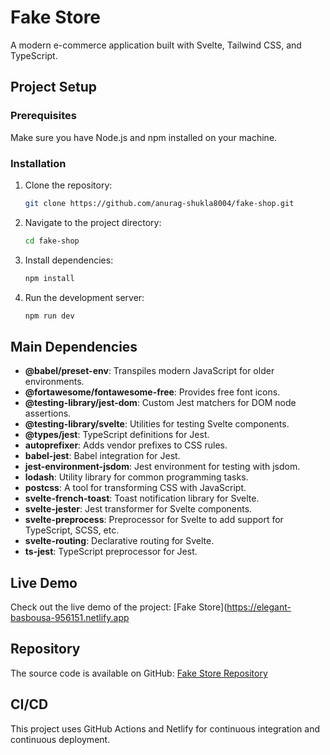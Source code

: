 # Fake Store

A modern e-commerce application built with Svelte, Tailwind CSS, and TypeScript.

## Project Setup

### Prerequisites

Make sure you have Node.js and npm installed on your machine.

### Installation

1. Clone the repository:

    ```sh
    git clone https://github.com/anurag-shukla8004/fake-shop.git
    ```

2. Navigate to the project directory:

    ```sh
    cd fake-shop
    ```

3. Install dependencies:

    ```sh
    npm install
    ```

4. Run the development server:

    ```sh
    npm run dev
    ```

## Main Dependencies

- **@babel/preset-env**: Transpiles modern JavaScript for older environments.
- **@fortawesome/fontawesome-free**: Provides free font icons.
- **@testing-library/jest-dom**: Custom Jest matchers for DOM node assertions.
- **@testing-library/svelte**: Utilities for testing Svelte components.
- **@types/jest**: TypeScript definitions for Jest.
- **autoprefixer**: Adds vendor prefixes to CSS rules.
- **babel-jest**: Babel integration for Jest.
- **jest-environment-jsdom**: Jest environment for testing with jsdom.
- **lodash**: Utility library for common programming tasks.
- **postcss**: A tool for transforming CSS with JavaScript.
- **svelte-french-toast**: Toast notification library for Svelte.
- **svelte-jester**: Jest transformer for Svelte components.
- **svelte-preprocess**: Preprocessor for Svelte to add support for TypeScript, SCSS, etc.
- **svelte-routing**: Declarative routing for Svelte.
- **ts-jest**: TypeScript preprocessor for Jest.

## Live Demo

Check out the live demo of the project: [Fake Store](https://elegant-basbousa-956151.netlify.app

## Repository

The source code is available on GitHub: [Fake Store Repository](https://github.com/anurag-shukla8004/fake-shop)

## CI/CD

This project uses GitHub Actions and Netlify for continuous integration and continuous deployment.


